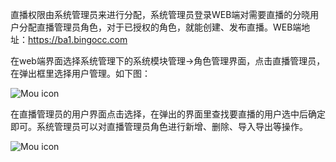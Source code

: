 直播权限由系统管理员来进行分配，系统管理员登录WEB端对需要直播的分晓用户分配直播管理员角色，对于已授权的角色，就能创建、发布直播。WEB端地址：<https://ba1.bingocc.com>

在web端界面选择系统管理下的系统模块管理->角色管理界面，点击直播管理员，在弹出框里选择用户管理。如下图：

![Mou icon](images/1.png)

在直播管理员的用户界面点击选择，在弹出的界面里查找要直播的用户选中后确定即可。系统管理员可以对直播管理员角色进行新增、删除、导入导出等操作。

![Mou icon](images/2.png)